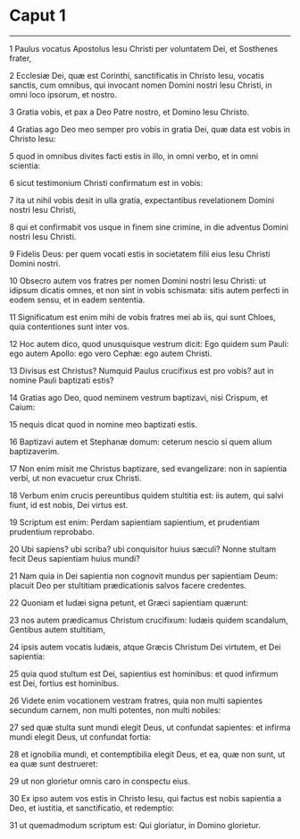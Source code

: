 # Caput 1

***

1 Paulus vocatus Apostolus Iesu Christi per voluntatem Dei, et Sosthenes frater,

2 Ecclesiæ Dei, quæ est Corinthi, sanctificatis in Christo Iesu, vocatis sanctis, cum omnibus, qui invocant nomen Domini nostri Iesu Christi, in omni loco ipsorum, et nostro.

3 Gratia vobis, et pax a Deo Patre nostro, et Domino Iesu Christo.

4 Gratias ago Deo meo semper pro vobis in gratia Dei, quæ data est vobis in Christo Iesu:

5 quod in omnibus divites facti estis in illo, in omni verbo, et in omni scientia:

6 sicut testimonium Christi confirmatum est in vobis:

7 ita ut nihil vobis desit in ulla gratia, expectantibus revelationem Domini nostri Iesu Christi,

8 qui et confirmabit vos usque in finem sine crimine, in die adventus Domini nostri Iesu Christi.

9 Fidelis Deus: per quem vocati estis in societatem filii eius Iesu Christi Domini nostri.

10 Obsecro autem vos fratres per nomen Domini nostri Iesu Christi: ut idipsum dicatis omnes, et non sint in vobis schismata: sitis autem perfecti in eodem sensu, et in eadem sententia.

11 Significatum est enim mihi de vobis fratres mei ab iis, qui sunt Chloes, quia contentiones sunt inter vos.

12 Hoc autem dico, quod unusquisque vestrum dicit: Ego quidem sum Pauli: ego autem Apollo: ego vero Cephæ: ego autem Christi.

13 Divisus est Christus? Numquid Paulus crucifixus est pro vobis? aut in nomine Pauli baptizati estis?

14 Gratias ago Deo, quod neminem vestrum baptizavi, nisi Crispum, et Caium:

15 nequis dicat quod in nomine meo baptizati estis.

16 Baptizavi autem et Stephanæ domum: ceterum nescio si quem alium baptizaverim.

17 Non enim misit me Christus baptizare, sed evangelizare: non in sapientia verbi, ut non evacuetur crux Christi.

18 Verbum enim crucis pereuntibus quidem stultitia est: iis autem, qui salvi fiunt, id est nobis, Dei virtus est.

19 Scriptum est enim: Perdam sapientiam sapientium, et prudentiam prudentium reprobabo.

20 Ubi sapiens? ubi scriba? ubi conquisitor huius sæculi? Nonne stultam fecit Deus sapientiam huius mundi?

21 Nam quia in Dei sapientia non cognovit mundus per sapientiam Deum: placuit Deo per stultitiam prædicationis salvos facere credentes.

22 Quoniam et Iudæi signa petunt, et Græci sapientiam quærunt:

23 nos autem prædicamus Christum crucifixum: Iudæis quidem scandalum, Gentibus autem stultitiam,

24 ipsis autem vocatis Iudæis, atque Græcis Christum Dei virtutem, et Dei sapientia:

25 quia quod stultum est Dei, sapientius est hominibus: et quod infirmum est Dei, fortius est hominibus.

26 Videte enim vocationem vestram fratres, quia non multi sapientes secundum carnem, non multi potentes, non multi nobiles:

27 sed quæ stulta sunt mundi elegit Deus, ut confundat sapientes: et infirma mundi elegit Deus, ut confundat fortia:

28 et ignobilia mundi, et contemptibilia elegit Deus, et ea, quæ non sunt, ut ea quæ sunt destrueret:

29 ut non glorietur omnis caro in conspectu eius.

30 Ex ipso autem vos estis in Christo Iesu, qui factus est nobis sapientia a Deo, et iustitia, et sanctificatio, et redemptio:

31 ut quemadmodum scriptum est: Qui gloriatur, in Domino glorietur.

